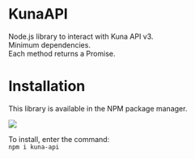 # KunaAPI
 Node.js library to interact with Kuna API v3.\
 Minimum dependencies.\
 Each method returns a Promise.
  
# Installation

 This library is available in the NPM package manager.
 
 <a href="https://nodei.co/npm/kuna-api/"><img src="https://nodei.co/npm/kuna-api.png?downloads=true&downloadRank=true&stars=true"></a>
 
 
 To install, enter the command:\
 ```npm i kuna-api```
 
